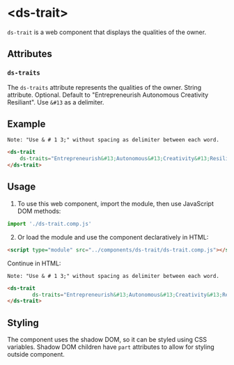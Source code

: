 # &lt;ds-trait&gt;

`ds-trait` is a web component that displays the qualities of the owner.

## Attributes

### `ds-traits`
The `ds-traits` attribute represents the qualities of the owner. String attribute. Optional. Default to "Entrepreneurish&#13;Autonomous&#13;Creativity&#13;Resiliant". Use `&#13` as a delimiter.


## Example

`Note: "Use & # 1 3;" without spacing as delimiter between each word.`
```html
<ds-trait
    ds-traits="Entrepreneurish&#13;Autonomous&#13;Creativity&#13;Resiliant">
</ds-trait>
```

## Usage

1. To use this web component, import the module, then use JavaScript DOM methods:

```javascript
import './ds-trait.comp.js'
```

2. Or load the module and use the component declaratively in HTML:

```html
<script type="module" src="../components/ds-trait/ds-trait.comp.js"></script>
```

Continue in HTML:

`Note: "Use & # 1 3;" without spacing as delimiter between each word.`
```html
<ds-trait
        ds-traits="Entrepreneurish&#13;Autonomous&#13;Creativity&#13;Resiliant">
</ds-trait>
```

## Styling
The component uses the shadow DOM, so it can be styled using CSS variables. Shadow DOM children have `part` attributes to allow for styling outside component.
